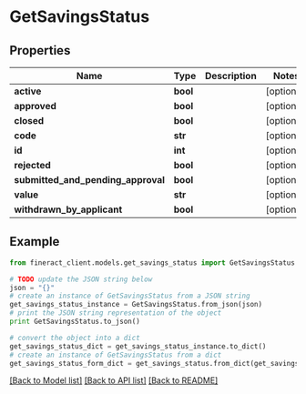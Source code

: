 # GetSavingsStatus


## Properties

Name | Type | Description | Notes
------------ | ------------- | ------------- | -------------
**active** | **bool** |  | [optional] 
**approved** | **bool** |  | [optional] 
**closed** | **bool** |  | [optional] 
**code** | **str** |  | [optional] 
**id** | **int** |  | [optional] 
**rejected** | **bool** |  | [optional] 
**submitted_and_pending_approval** | **bool** |  | [optional] 
**value** | **str** |  | [optional] 
**withdrawn_by_applicant** | **bool** |  | [optional] 

## Example

```python
from fineract_client.models.get_savings_status import GetSavingsStatus

# TODO update the JSON string below
json = "{}"
# create an instance of GetSavingsStatus from a JSON string
get_savings_status_instance = GetSavingsStatus.from_json(json)
# print the JSON string representation of the object
print GetSavingsStatus.to_json()

# convert the object into a dict
get_savings_status_dict = get_savings_status_instance.to_dict()
# create an instance of GetSavingsStatus from a dict
get_savings_status_form_dict = get_savings_status.from_dict(get_savings_status_dict)
```
[[Back to Model list]](../README.md#documentation-for-models) [[Back to API list]](../README.md#documentation-for-api-endpoints) [[Back to README]](../README.md)


